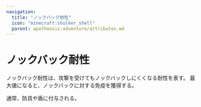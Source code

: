 ```yaml
---
navigation:
  title: "ノックバック耐性"
  icon: "minecraft:shulker_shell"
  parent: apotheosis:adventure/attributes.md
---
```


# ノックバック耐性

<Color id="blue">ノックバック耐性</Color>は、攻撃を受けてもノックバックしにくくなる耐性を表す。 最大値になると、ノックバックに対する免疫を獲得する。

通常、防具や盾に付与される。

